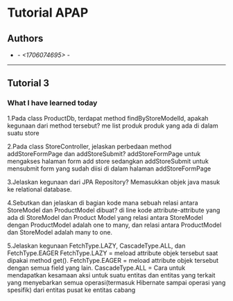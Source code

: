 # Tutorial APAP
## Authors
* **<Dandy Febriano>** - *<1706074695>* - *<A>*
---
## Tutorial 3
### What I have learned today
1.Pada class ProductDb, terdapat method findByStoreModelId, apakah kegunaan dari method
tersebut? me list produk produk yang ada di dalam suatu store

2.Pada class StoreController, jelaskan perbedaan method addStoreFormPage dan
addStoreSubmit? addStoreFormPage untuk  mengakses halaman form add store sedangkan addStoreSubmit untuk mensubmit form yang sudah diisi di dalam halaman addStoreFormPage

3.Jelaskan kegunaan dari JPA Repository? Memasukkan objek java masuk ke relational database.

4.Sebutkan dan jelaskan di bagian kode mana sebuah relasi antara StoreModel dan
ProductModel dibuat? di line kode attribute-attribute yang ada di StoreModel dan Product Model yang relasi antara StoreModel dengan ProductModel adalah one to many, dan relasi antara ProductModel dan StoreModel adalah many to one.

5.Jelaskan kegunaan FetchType.LAZY, CascadeType.ALL, dan FetchType.EAGER
FetchType.LAZY = meload attribute objek tersebut saat dipakai method get().
FetchType.EAGER = meload attribute objek tersebut dengan semua field yang lain.
CascadeType.ALL =  Cara untuk mendapatkan kesamaan aksi untuk suatu entitas dan entitas yang terkait yang menyebarkan semua operasi(termasuk Hibernate sampai operasi yang spesifik) dari entitas pusat ke entitas cabang